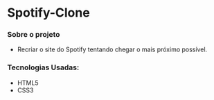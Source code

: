 # Spotify-Clone

### Sobre o projeto
- Recriar o site do Spotify tentando chegar o mais próximo possível.

### Tecnologias Usadas:
- HTML5
- CSS3